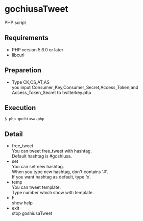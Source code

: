 # gochiusaTweet
PHP script
## Requirements
* PHP version 5.6.0 or later
* libcurl

## Preparetion
* Type CK,CS,AT,AS  
	you input Consumer_Key,Consumer_Secret,Access_Token,and Access_Token_Secret to twitterkey.php  

## Execution  

```
$ php gochiusa.php
```

## Detail  
* free_tweet  
You can tweet free_tweet with hashtag.  
Default hashtag is #goshiusa.  
* set  
You can set new hashtag.  
When you type new hashtag, don't contains '#'.  
If you want hashtag as default, type 'x'.  
* temp  
You can tweet template.  
Type number which show with template.  
* h  
show help  
* exit   
stop goshiusaTweet  
